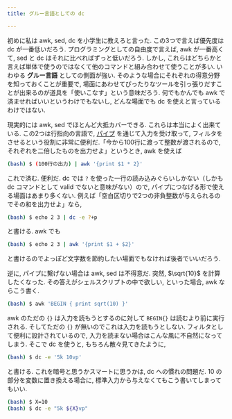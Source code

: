 ```yaml
---
title: グルー言語としての dc

---
```


初めに私は awk, sed, dc を小学生に教えろと言った.
この3つで言えば優先度は dc が一番低いだろう.  プログラミングとしての自由度で言えば, awk が一番高くて, sed と dc はそれに比べればずっと低いだろう.  しかし, これらはどちらかと言えば単体で使うのではなくて他のコマンドと組み合わせて使うことが多い. いわゆる **グルー言語** としての側面が強い. そのような場合にそれぞれの得意分野を知っておくことが重要で, 場面にあわせてぴったりなツールを引っ張りだすことが出来るのが道具を「使いこなす」という意味だろう. 何でもかんでも awk で済ませればいいというわけでもないし, どんな場面でも dc を使えと言っているわけではない.

現実的には awk, sed でほとんど大抵カバーできる. これらは本当によく出来ている. この2つは行指向の言語で, [パイプ](https://en.wikipedia.org/wiki/Pipeline_(Unix)) を通じて入力を受け取って, フィルタをさせるという役割に非常に便利だ.「今から100行に渡って整数が渡されるので, それぞれを二倍したものを出力せよ」というとき, awk を使えば

```bash
(bash) $ (100行の出力) | awk '{print $1 * 2}'
```

これで済む. 便利だ.
dc では `?` を使った一行の読み込みぐらいしかない（しかも dc コマンドとして valid でないと意味がない）ので, パイプにつなげる形で使える場面はあまり多くない. 例えば「空白区切りで2つの非負整数が与えられるのでその和を出力せよ」なら,

```bash
(bash) $ echo 2 3 | dc -e ?+p
```

と書ける. awk でも

```bash
(bash) $ echo 2 3 | awk '{print $1 + $2}'
```

と書けるのでよっぽど文字数を節約したい場面でもなければ後者でいいだろう.

逆に, パイプに繋げない場合は awk, sed は不得意だ.
突然, $\sqrt{10}$ を計算したくなった. その答えがシェルスクリプトの中で欲しい, といった場合, awk ならこう書く.

```bash
(bash) $ awk 'BEGIN { print sqrt(10) }'
```

awk のただの `{}` は入力を読もうとするのに対して `BEGIN{}` は読むより前に実行される. そしてただの `{}` が無いのでこれは入力を読もうとしない. フィルタとして便利に設計されているので, 入力を読まない場合はこんな風に不自然になってしまう. そこで dc を使うと, もちろん散々見てきたように,

```bash
(bash) $ dc -e '5k 10vp'
```

と書ける. これを暗号と思うかスマートに思うかは, dc への慣れの問題だ.
10 の部分を変数に置き換える場合に, 標準入力から与えなくてもこう書いてしまってもいい.

```bash
(bash) $ X=10
(bash) $ dc -e "5k ${X}vp"
```

